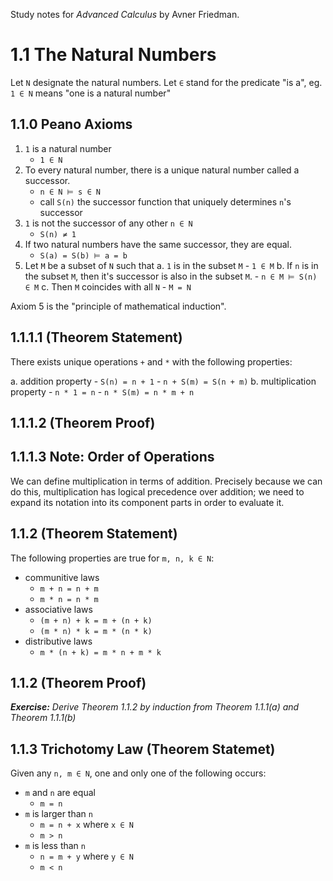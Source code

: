 Study notes for *Advanced Calculus* by Avner Friedman.

# 1.1 The Natural Numbers
Let `N` designate the natural numbers. Let `∈` stand for the predicate "is a", eg. `1 ∈ N` means "one is a natural number"

## 1.1.0 Peano Axioms

1. `1` is a natural number
	- `1 ∈ N`
2. To every natural number, there is a unique natural number called a successor.
	- `n ∈ N ⊨ s ∈ N`
	- call `S(n)` the successor function that uniquely determines `n`'s successor
3. `1` is not the successor of any other `n ∈ N`
	- `S(n) ≠ 1`
4. If two natural numbers have the same successor, they are equal.
	- `S(a) = S(b) ⊨ a = b`
5. Let `M` be a subset of `N` such that
	a. `1` is in the subset `M`
		- `1 ∈ M`
	b. If `n` is in the subset `M`, then it's successor is also in the subset `M`.
		- `n ∈ M ⊨ S(n) ∈ M`
	c. Then `M` coincides with all `N`
		- `M = N`

Axiom 5 is the "principle of mathematical induction".

## 1.1.1.1 (Theorem Statement)
There exists unique operations `+` and `*` with the following properties:

a. addition property
	- `S(n) = n + 1`
	- `n + S(m) = S(n + m)`
b. multiplication property
	- `n * 1 = n`
	- `n * S(m) = n * m + n`

## 1.1.1.2 (Theorem Proof)

## 1.1.1.3 Note: Order of Operations
We can define multiplication in terms of addition. Precisely because we can do this, multiplication has logical precedence over addition; we need to expand its notation into its component parts in order to evaluate it.

## 1.1.2 (Theorem Statement)
The following properties are true for `m, n, k ∈ N`:
- communitive laws
	- `m + n = n + m`
	- `m * n = n * m`
- associative laws
	- `(m + n) + k = m + (n + k)`
	- `(m * n) * k = m * (n * k)`
- distributive laws
	- `m * (n + k) = m * n + m * k`

## 1.1.2 (Theorem Proof)

***Exercise:** Derive Theorem 1.1.2 by induction from Theorem 1.1.1(a) and Theorem 1.1.1(b)*

## 1.1.3 Trichotomy Law (Theorem Statemet)
Given any `n, m ∈ N`, one and only one of the following occurs:

- `m` and `n` are equal
	- `m = n`
- `m` is larger than `n`
	- `m = n + x` where `x ∈ N`
	- `m > n`
- `m` is less than `n`
	- `n = m + y` where `y ∈ N`
	- `m < n`
